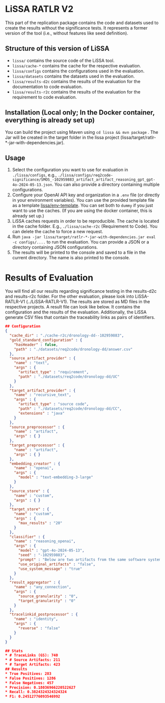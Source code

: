 # LiSSA RATLR V2
This part of the replication package contains the code and datasets used to create the results without the significance tests. It represents a former version of the tool (i.e., without features like seed definition).

## Structure of this version of LiSSA
* `lissa/` contains the source code of the LiSSA tool.
* `lissa/cache-*` contains the cache for the respective evaluation.
* `lissa/configs` contains the configurations used in the evaluation.
* `lissa/datasets` contains the datasets used in the evaluation.
* `lissa/results-d2c` contains the results of the evaluation for the documentation to code evaluation.
* `lissa/results-r2c` contains the results of the evaluation for the requirement to code evaluation.


## Installation (Local only; In the Docker container, everything is already set up)
You can build the project using Maven using `cd lissa && mvn package` . The Jar will be created in the target folder in the lissa project (lissa/target/ratlr-*-jar-with-dependencies.jar).

## Usage
1. Select the configuration you want to use for evaluation in `./lissa/configs`, e.g., `./lissa/configs/req2code-significance/SMOS_-102959883_artifact_artifact_reasoning_gpt_gpt-4o-2024-05-13.json`. You can also provide a directory containing multiple configurations.
2. Configure your OpenAI API key and organization in a `.env` file (or directly in your environment variables). You can use the provided template file as a template [lissa/env-template](./lissa/env-template). You can set both to `dummy` if you just want to use the caches. (If you are using the docker container, this is already set up.)
3. LiSSA caches requests in order to be reproducible. The cache is located in the cache folder. E.g., `./lissa/cache-r2c` (Requirement to Code). You can delete the cache to force a new request.
4. Run `java -jar lissa/target/ratlr-*-jar-with-dependencies.jar eval -c configs/....` to run the evaluation. You can provide a JSON or a directory containing JSON configurations.
5. The results will be printed to the console and saved to a file in the current directory. The name is also printed to the console.

# Results of Evaluation
You will find all our results regarding significance testing in the results-d2c and results-r2c folder.
For the other evaluation, please look into LiSSA-RATLR-V1 (../LiSSA-RATLR-V1).
The results are stored as MD files in the respective projects.
A result file can look like below.
It contains the configuration and the results of the evaluation.
Additionally, the LiSSA generate CSV files that contain the traceability links as pairs of identifiers.

```json
## Configuration
{
  "cache_dir" : "./cache-r2c/dronology-dd--102959883",
  "gold_standard_configuration" : {
    "hasHeader" : false,
    "path" : "./datasets/req2code/dronology-dd/answer.csv"
  },
  "source_artifact_provider" : {
    "name" : "text",
    "args" : {
      "artifact_type" : "requirement",
      "path" : "./datasets/req2code/dronology-dd/UC"
    }
  },
  "target_artifact_provider" : {
    "name" : "recursive_text",
    "args" : {
      "artifact_type" : "source code",
      "path" : "./datasets/req2code/dronology-dd/CC",
      "extensions" : "java"
    }
  },
  "source_preprocessor" : {
    "name" : "artifact",
    "args" : { }
  },
  "target_preprocessor" : {
    "name" : "artifact",
    "args" : { }
  },
  "embedding_creator" : {
    "name" : "openai",
    "args" : {
      "model" : "text-embedding-3-large"
    }
  },
  "source_store" : {
    "name" : "custom",
    "args" : { }
  },
  "target_store" : {
    "name" : "custom",
    "args" : {
      "max_results" : "20"
    }
  },
  "classifier" : {
    "name" : "reasoning_openai",
    "args" : {
      "model" : "gpt-4o-2024-05-13",
      "seed" : "-102959883",
      "prompt" : "Below are two artifacts from the same software system. Is there a traceability link between (1) and (2)? Give your reasoning and then answer with 'yes' or 'no' enclosed in <trace> </trace>.\n (1) {source_type}: '''{source_content}''' \n (2) {target_type}: '''{target_content}''' ",
      "use_original_artifacts" : "false",
      "use_system_message" : "true"
    }
  },
  "result_aggregator" : {
    "name" : "any_connection",
    "args" : {
      "source_granularity" : "0",
      "target_granularity" : "0"
    }
  },
  "tracelinkid_postprocessor" : {
    "name" : "identity",
    "args" : {
      "reverse" : "false"
    }
  }
}

## Stats
* # TraceLinks (GS): 740
* # Source Artifacts: 211
* # Target Artifacts: 423
## Results
* True Positives: 283
* False Positives: 1286
* False Negatives: 457
* Precision: 0.18036966220522627
* Recall: 0.3824324324324324
* F1: 0.24512776093546992
````
